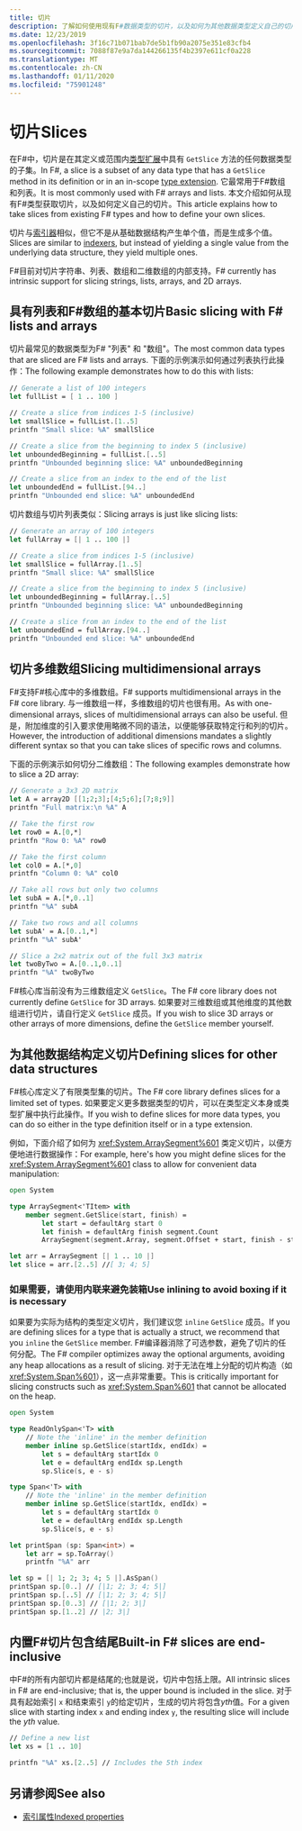 ```yaml
---
title: 切片
description: 了解如何使用现有F#数据类型的切片，以及如何为其他数据类型定义自己的切片。
ms.date: 12/23/2019
ms.openlocfilehash: 3f16c71b071bab7de5b1fb90a2075e351e83cfb4
ms.sourcegitcommit: 7088f87e9a7da144266135f4b2397e611cf0a228
ms.translationtype: MT
ms.contentlocale: zh-CN
ms.lasthandoff: 01/11/2020
ms.locfileid: "75901248"
---
```

# <a name="slices"></a><span data-ttu-id="28f4e-103">切片</span><span class="sxs-lookup"><span data-stu-id="28f4e-103">Slices</span></span>

<span data-ttu-id="28f4e-104">在F#中，切片是在其定义或范围内[类型扩展](type-extensions.md)中具有 `GetSlice` 方法的任何数据类型的子集。</span><span class="sxs-lookup"><span data-stu-id="28f4e-104">In F#, a slice is a subset of any data type that has a `GetSlice` method in its definition or in an in-scope [type extension](type-extensions.md).</span></span> <span data-ttu-id="28f4e-105">它最常用于F#数组和列表。</span><span class="sxs-lookup"><span data-stu-id="28f4e-105">It is most commonly used with F# arrays and lists.</span></span> <span data-ttu-id="28f4e-106">本文介绍如何从现有F#类型获取切片，以及如何定义自己的切片。</span><span class="sxs-lookup"><span data-stu-id="28f4e-106">This article explains how to take slices from existing F# types and how to define your own slices.</span></span>

<span data-ttu-id="28f4e-107">切片与[索引器](./members/indexed-properties.md)相似，但它不是从基础数据结构产生单个值，而是生成多个值。</span><span class="sxs-lookup"><span data-stu-id="28f4e-107">Slices are similar to [indexers](./members/indexed-properties.md), but instead of yielding a single value from the underlying data structure, they yield multiple ones.</span></span>

<span data-ttu-id="28f4e-108">F#目前对切片字符串、列表、数组和二维数组的内部支持。</span><span class="sxs-lookup"><span data-stu-id="28f4e-108">F# currently has intrinsic support for slicing strings, lists, arrays, and 2D arrays.</span></span>

## <a name="basic-slicing-with-f-lists-and-arrays"></a><span data-ttu-id="28f4e-109">具有列表和F#数组的基本切片</span><span class="sxs-lookup"><span data-stu-id="28f4e-109">Basic slicing with F# lists and arrays</span></span>

<span data-ttu-id="28f4e-110">切片最常见的数据类型为F# "列表" 和 "数组"。</span><span class="sxs-lookup"><span data-stu-id="28f4e-110">The most common data types that are sliced are F# lists and arrays.</span></span> <span data-ttu-id="28f4e-111">下面的示例演示如何通过列表执行此操作：</span><span class="sxs-lookup"><span data-stu-id="28f4e-111">The following example demonstrates how to do this with lists:</span></span>

```fsharp
// Generate a list of 100 integers
let fullList = [ 1 .. 100 ]

// Create a slice from indices 1-5 (inclusive)
let smallSlice = fullList.[1..5]
printfn "Small slice: %A" smallSlice

// Create a slice from the beginning to index 5 (inclusive)
let unboundedBeginning = fullList.[..5]
printfn "Unbounded beginning slice: %A" unboundedBeginning

// Create a slice from an index to the end of the list
let unboundedEnd = fullList.[94..]
printfn "Unbounded end slice: %A" unboundedEnd
```

<span data-ttu-id="28f4e-112">切片数组与切片列表类似：</span><span class="sxs-lookup"><span data-stu-id="28f4e-112">Slicing arrays is just like slicing lists:</span></span>

```fsharp
// Generate an array of 100 integers
let fullArray = [| 1 .. 100 |]

// Create a slice from indices 1-5 (inclusive)
let smallSlice = fullArray.[1..5]
printfn "Small slice: %A" smallSlice

// Create a slice from the beginning to index 5 (inclusive)
let unboundedBeginning = fullArray.[..5]
printfn "Unbounded beginning slice: %A" unboundedBeginning

// Create a slice from an index to the end of the list
let unboundedEnd = fullArray.[94..]
printfn "Unbounded end slice: %A" unboundedEnd
```

## <a name="slicing-multidimensional-arrays"></a><span data-ttu-id="28f4e-113">切片多维数组</span><span class="sxs-lookup"><span data-stu-id="28f4e-113">Slicing multidimensional arrays</span></span>

<span data-ttu-id="28f4e-114">F#支持F#核心库中的多维数组。</span><span class="sxs-lookup"><span data-stu-id="28f4e-114">F# supports multidimensional arrays in the F# core library.</span></span> <span data-ttu-id="28f4e-115">与一维数组一样，多维数组的切片也很有用。</span><span class="sxs-lookup"><span data-stu-id="28f4e-115">As with one-dimensional arrays, slices of multidimensional arrays can also be useful.</span></span> <span data-ttu-id="28f4e-116">但是，附加维度的引入要求使用略微不同的语法，以便能够获取特定行和列的切片。</span><span class="sxs-lookup"><span data-stu-id="28f4e-116">However, the introduction of additional dimensions mandates a slightly different syntax so that you can take slices of specific rows and columns.</span></span>

<span data-ttu-id="28f4e-117">下面的示例演示如何切分二维数组：</span><span class="sxs-lookup"><span data-stu-id="28f4e-117">The following examples demonstrate how to slice a 2D array:</span></span>

```fsharp
// Generate a 3x3 2D matrix
let A = array2D [[1;2;3];[4;5;6];[7;8;9]]
printfn "Full matrix:\n %A" A

// Take the first row
let row0 = A.[0,*]
printfn "Row 0: %A" row0

// Take the first column
let col0 = A.[*,0]
printfn "Column 0: %A" col0

// Take all rows but only two columns
let subA = A.[*,0..1]
printfn "%A" subA

// Take two rows and all columns
let subA' = A.[0..1,*]
printfn "%A" subA'

// Slice a 2x2 matrix out of the full 3x3 matrix
let twoByTwo = A.[0..1,0..1]
printfn "%A" twoByTwo
```

<span data-ttu-id="28f4e-118">F#核心库当前没有为三维数组定义 `GetSlice`。</span><span class="sxs-lookup"><span data-stu-id="28f4e-118">The F# core library does not currently define `GetSlice` for 3D arrays.</span></span> <span data-ttu-id="28f4e-119">如果要对三维数组或其他维度的其他数组进行切片，请自行定义 `GetSlice` 成员。</span><span class="sxs-lookup"><span data-stu-id="28f4e-119">If you wish to slice 3D arrays or other arrays of more dimensions, define the `GetSlice` member yourself.</span></span>

## <a name="defining-slices-for-other-data-structures"></a><span data-ttu-id="28f4e-120">为其他数据结构定义切片</span><span class="sxs-lookup"><span data-stu-id="28f4e-120">Defining slices for other data structures</span></span>

<span data-ttu-id="28f4e-121">F#核心库定义了有限类型集的切片。</span><span class="sxs-lookup"><span data-stu-id="28f4e-121">The F# core library defines slices for a limited set of types.</span></span> <span data-ttu-id="28f4e-122">如果要定义更多数据类型的切片，可以在类型定义本身或类型扩展中执行此操作。</span><span class="sxs-lookup"><span data-stu-id="28f4e-122">If you wish to define slices for more data types, you can do so either in the type definition itself or in a type extension.</span></span>

<span data-ttu-id="28f4e-123">例如，下面介绍了如何为 <xref:System.ArraySegment%601> 类定义切片，以便方便地进行数据操作：</span><span class="sxs-lookup"><span data-stu-id="28f4e-123">For example, here's how you might define slices for the <xref:System.ArraySegment%601> class to allow for convenient data manipulation:</span></span>

```fsharp
open System

type ArraySegment<'TItem> with
    member segment.GetSlice(start, finish) =
        let start = defaultArg start 0
        let finish = defaultArg finish segment.Count
        ArraySegment(segment.Array, segment.Offset + start, finish - start)

let arr = ArraySegment [| 1 .. 10 |]
let slice = arr.[2..5] //[ 3; 4; 5]
```

### <a name="use-inlining-to-avoid-boxing-if-it-is-necessary"></a><span data-ttu-id="28f4e-124">如果需要，请使用内联来避免装箱</span><span class="sxs-lookup"><span data-stu-id="28f4e-124">Use inlining to avoid boxing if it is necessary</span></span>

<span data-ttu-id="28f4e-125">如果要为实际为结构的类型定义切片，我们建议您 `inline` `GetSlice` 成员。</span><span class="sxs-lookup"><span data-stu-id="28f4e-125">If you are defining slices for a type that is actually a struct, we recommend that you `inline` the `GetSlice` member.</span></span> <span data-ttu-id="28f4e-126">F#编译器消除了可选参数，避免了切片的任何分配。</span><span class="sxs-lookup"><span data-stu-id="28f4e-126">The F# compiler optimizes away the optional arguments, avoiding any heap allocations as a result of slicing.</span></span> <span data-ttu-id="28f4e-127">对于无法在堆上分配的切片构造（如 <xref:System.Span%601>），这一点非常重要。</span><span class="sxs-lookup"><span data-stu-id="28f4e-127">This is critically important for slicing constructs such as <xref:System.Span%601> that cannot be allocated on the heap.</span></span>

```fsharp
open System

type ReadOnlySpan<'T> with
    // Note the 'inline' in the member definition
    member inline sp.GetSlice(startIdx, endIdx) =
        let s = defaultArg startIdx 0
        let e = defaultArg endIdx sp.Length
        sp.Slice(s, e - s)

type Span<'T> with
    // Note the 'inline' in the member definition
    member inline sp.GetSlice(startIdx, endIdx) =
        let s = defaultArg startIdx 0
        let e = defaultArg endIdx sp.Length
        sp.Slice(s, e - s)

let printSpan (sp: Span<int>) =
    let arr = sp.ToArray()
    printfn "%A" arr

let sp = [| 1; 2; 3; 4; 5 |].AsSpan()
printSpan sp.[0..] // [|1; 2; 3; 4; 5|]
printSpan sp.[..5] // [|1; 2; 3; 4; 5|]
printSpan sp.[0..3] // [|1; 2; 3|]
printSpan sp.[1..2] // |2; 3|]
```

## <a name="built-in-f-slices-are-end-inclusive"></a><span data-ttu-id="28f4e-128">内置F#切片包含结尾</span><span class="sxs-lookup"><span data-stu-id="28f4e-128">Built-in F# slices are end-inclusive</span></span>

<span data-ttu-id="28f4e-129">中F#的所有内部切片都是结尾的;也就是说，切片中包括上限。</span><span class="sxs-lookup"><span data-stu-id="28f4e-129">All intrinsic slices in F# are end-inclusive; that is, the upper bound is included in the slice.</span></span> <span data-ttu-id="28f4e-130">对于具有起始索引 `x` 和结束索引 `y`的给定切片，生成的切片将包含*yth*值。</span><span class="sxs-lookup"><span data-stu-id="28f4e-130">For a given slice with starting index `x` and ending index `y`, the resulting slice will include the *yth* value.</span></span>

```fsharp
// Define a new list
let xs = [1 .. 10]

printfn "%A" xs.[2..5] // Includes the 5th index
```

## <a name="see-also"></a><span data-ttu-id="28f4e-131">另请参阅</span><span class="sxs-lookup"><span data-stu-id="28f4e-131">See also</span></span>

- [<span data-ttu-id="28f4e-132">索引属性</span><span class="sxs-lookup"><span data-stu-id="28f4e-132">Indexed properties</span></span>](./members/indexed-properties.md)
